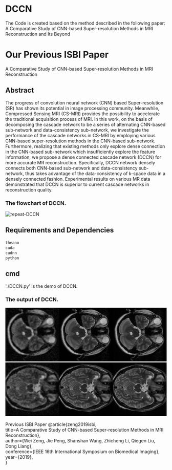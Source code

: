 # DCCN
The Code is created based on the method described in the following paper:  
A Comparative Study of CNN-based Super-resolution Methods in MRI Reconstruction and Its Beyond

# Our Previous ISBI Paper
A Comparative Study of CNN-based Super-resolution Methods in MRI Reconstruction

## Abstract
The progress of convolution neural network (CNN) based Super-resolution (SR) has shown its potential in image processing community. Meanwhile, Compressed Sensing MRI (CS-MRI) provides the possibility to accelerate the traditional acquisition process of MRI. In this work, on the basis of decomposing the cascade network to be a series of alternating CNN-based sub-network and data-consistency sub-network, we investigate the performance of the cascade networks in CS-MRI by employing various CNN-based super-resolution methods in the CNN-based sub-network. Furthermore, realizing that existing methods only explore dense connection in the CNN-based sub-network which insufficiently explore the feature information, we propose a dense connected cascade network (DCCN) for more accurate MR reconstruction. Specifically, DCCN network densely connects both CNN-based sub-network and data-consistency sub-network, thus takes advantage of the data-consistency of k-space data in a densely connected fashion. Experimental results on various MR data demonstrated that DCCN is superior to current cascade networks in reconstruction quality.

### The flowchart of DCCN. 
![repeat-DCCN](https://github.com/yqx7150/DCCN/flow.png)

## Requirements and Dependencies
    theano
    cuda
    cudnn
    python
    
## cmd
'./DCCN.py' is the demo of DCCN.

### The output of DCCN. 
![repeat-DCCN](https://github.com/yqx7150/DCCN/blob/master/models/d5_c5/radial85/epoch1458_im0.png)
![repeat-DCCN](https://github.com/yqx7150/DCCN/blob/master/models/d5_c5/radial85/epoch1458_im1.png)


Previous ISBI Paper
    @article{zeng2019isbi,   
    title=A Comparative Study of CNN-based Super-resolution Methods in MRI Reconstruction},   
    author={Wei Zeng, Jie Peng, Shanshan Wang, Zhicheng Li, Qiegen Liu, Dong Liang},   
    conference={IEEE 16th International Symposium on Biomedical Imaging},   
    year={2019},   
    }
